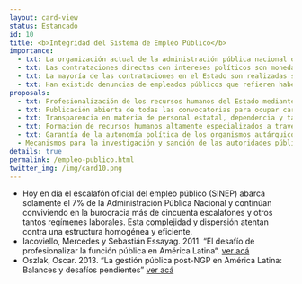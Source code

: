 ```yaml
---
layout: card-view
status: Estancado
id: 10
title: <b>Integridad del Sistema de Empleo Público</b>
importance:
  - txt: La organización actual de la administración pública nacional obstaculiza la construcción de un aparato estatal moderno y eficiente, con herramientas de formación y perfeccionamiento, bien remunerado y que deba rendir cuentas de su desempeño. 
  - txt: Las contrataciones directas con intereses políticos son moneda corriente en la administración pública. Esto genera “burocracias paralelas”, lo cual desaprovecha conocimiento instalado y duplica salarios y puestos. 
  - txt: La mayoría de las contrataciones en el Estado son realizadas sin seguir los procedimientos previstos para asegurar la idoneidad de los empleados públicos, como los concursos públicos de oposición de antecedentes. Como consecuencia, en esos casos no existen garantías sobre la capacidad técnica del personal público, y además suele existir una flexibilización, e incluso informalización, de las condiciones laborales.
  - txt: Han existido denuncias de empleados públicos que refieren haber sido obligados a realizar actividades político partidarias bajo la amenaza de perder sus trabajos.
proposals:
  - txt: Profesionalización de los recursos humanos del Estado mediante un Sistema Nacional de Empleo Público que garantice en todos los casos el ingreso y promoción basados en criterios transparentes y meritocráticos. 
  - txt: Publicación abierta de todas las convocatorias para ocupar cargos públicos y concursos.  
  - txt: Transparencia en materia de personal estatal, dependencia y tareas. 
  - txt: Formación de recursos humanos altamente especializados a través de la mejora de las escuelas específicas de administración.
  - txt: Garantía de la autonomía política de los organismos autárquicos (AFIP, BCRA, Sistema de Medios, entre otros) en el Estado mediante directorios multipartidistas y necesidad de mayorías legislativas calificadas para remover funcionarios. 
  - Mecanismos para la investigación y sanción de las autoridades públicas que ejercen presión sobre empleados estatales para que realicen actividades proselitistas.
details: true
permalink: /empleo-publico.html
twitter_img: /img/card10.png
---
```


* Hoy en día el escalafón oficial del empleo público (SINEP) abarca solamente el 7% de la Administración Pública Nacional y continúan conviviendo en la burocracia más de cincuenta escalafones y otros tantos regímenes laborales. Esta complejidad y dispersión atentan contra una estructura homogénea y eficiente. 
* Iacoviello, Mercedes y Sebastián Essayag. 2011. “El desafío de profesionalizar la función pública en América Latina“. [ver acá](https://mercedesiacoviello.files.wordpress.com/2014/07/iacoessaypnud2011.pdf)
* Oszlak, Oscar. 2013. “La gestión pública post-NGP en América Latina: Balances y desafíos pendientes” [ver acá](http://www.oscaroszlak.org.ar/images/articulos-espanol/La%20Gestion%20Publica%20postNGP.pdf)

